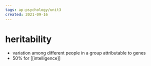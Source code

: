 ```yaml
---
tags: ap-psychology/unit3 
created: 2021-09-16
---
```


# heritability

- variation among different people in a group attributable to genes
- 50% for [[intelligence]] 
